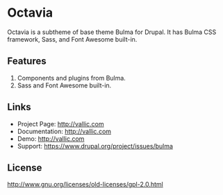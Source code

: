 # Octavia
Octavia is a subtheme of base theme Bulma for Drupal. 
It has Bulma CSS framework, Sass, and Font Awesome built-in.

## Features
1. Components and plugins from Bulma.
2. Sass and Font Awesome built-in.

## Links
* Project Page:   http://vallic.com
* Documentation:  http://vallic.com
* Demo:           http://vallic.com
* Support:        https://www.drupal.org/project/issues/bulma

## License
http://www.gnu.org/licenses/old-licenses/gpl-2.0.html
